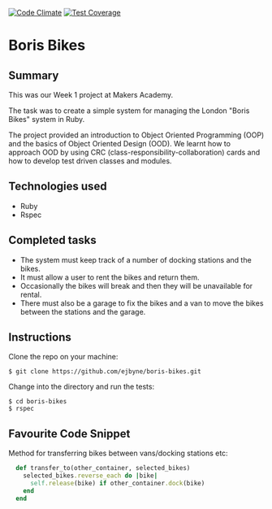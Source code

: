 [![Code Climate](https://codeclimate.com/github/ejbyne/boris-bikes/badges/gpa.svg)](https://codeclimate.com/github/ejbyne/boris-bikes)
[![Test Coverage](https://codeclimate.com/github/ejbyne/boris-bikes/badges/coverage.svg)](https://codeclimate.com/github/ejbyne/boris-bikes)

# Boris Bikes

## Summary

This was our Week 1 project at Makers Academy.

The task was to create a simple system for managing the London "Boris Bikes" system in Ruby.

The project provided an introduction to Object Oriented Programming (OOP) and the basics of Object Oriented Design (OOD). We learnt how to approach OOD by using CRC (class-responsibility-collaboration) cards and how to develop test driven classes and modules.

## Technologies used

- Ruby
- Rspec

## Completed tasks

- The system must keep track of a number of docking stations and the bikes.
- It must allow a user to rent the bikes and return them.
- Occasionally the bikes will break and then they will be unavailable for rental.
- There must also be a garage to fix the bikes and a van to move the bikes between the stations and the garage.

## Instructions

Clone the repo on your machine:
```
$ git clone https://github.com/ejbyne/boris-bikes.git
```

Change into the directory and run the tests:
```
$ cd boris-bikes
$ rspec
```

## Favourite Code Snippet

Method for transferring bikes between vans/docking stations etc:
```ruby
  def transfer_to(other_container, selected_bikes)
    selected_bikes.reverse_each do |bike|
      self.release(bike) if other_container.dock(bike) 
    end
  end
```
